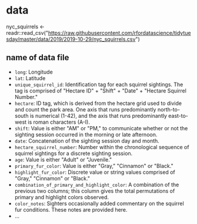 # data

nyc_squirrels <- readr::read_csv("https://raw.githubusercontent.com/rfordatascience/tidytuesday/master/data/2019/2019-10-29/nyc_squirrels.csv")

## name of data file

- `long`: Longitude
- `lat`: Latitude
- `unique_squirrel_id`: Identification tag for each squirrel sightings. The tag is comprised of "Hectare ID" + "Shift" + "Date" + "Hectare Squirrel Number."
- `hectare`: ID tag, which is derived from the hectare grid used to divide and count the park area. One axis that runs predominantly north-to-south is numerical (1-42), and the axis that runs predominantly east-to-west is roman characters (A-I).
- `shift`: Value is either "AM" or "PM," to communicate whether or not the sighting session occurred in the morning or late afternoon.
- `date`: Concatenation of the sighting session day and month.
- `hectare_squirrel_number`: Number within the chronological sequence of squirrel sightings for a discrete sighting session.
- `age`: Value is either "Adult" or "Juvenile."
- `primary_fur_color`: Value is either "Gray," "Cinnamon" or "Black."
- `highlight_fur_color`: Discrete value or string values comprised of "Gray," "Cinnamon" or "Black."
- `combination_of_primary_and_highlight_color`: A combination of the previous two columns; this column gives the total permutations of primary and highlight colors observed.
- `color_notes`: Sighters occasionally added commentary on the squirrel fur conditions. These notes are provided here.
- ...
